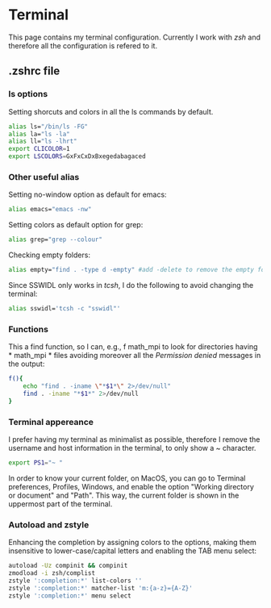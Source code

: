 # Terminal

This page contains my terminal configuration. Currently I work with _zsh_ and therefore
all the configuration is refered to it.

## .zshrc file

### ls options
Setting shorcuts and colors in all the ls commands by default.
``` bash
alias ls="/bin/ls -FG"
alias la="ls -la"
alias ll="ls -lhrt"
export CLICOLOR=1
export LSCOLORS=GxFxCxDxBxegedabagaced
```

### Other useful alias
Setting no-window option as default for emacs:
``` bash
alias emacs="emacs -nw"
```
Setting colors as default option for grep:
``` bash
alias grep="grep --colour"
```
Checking empty folders:
``` bash
alias empty="find . -type d -empty" #add -delete to remove the empty folders    
```
Since SSWIDL only works in _tcsh_, I do the following to avoid changing the terminal:
``` bash
alias sswidl='tcsh -c "sswidl"'
```

### Functions
This a find function, so I can, e.g., f math_mpi to look for directories having * math_mpi * files avoiding moreover all the _Permission denied_ messages in the output:
``` bash
f(){
    echo "find . -iname \"*$1*\" 2>/dev/null"
    find . -iname "*$1*" 2>/dev/null
}
```

### Terminal appereance
I prefer having my terminal as minimalist as possible, therefore I remove the username and host information
in the terminal, to only show a ~ character.
``` bash
export PS1="~ "
```
In order to know your current folder, on MacOS, you can go to Terminal preferences, Profiles, Windows,
and enable the option "Working directory or document" and "Path". This way, the current folder is shown
in the uppermost part of the terminal.

### Autoload and zstyle
Enhancing the completion by assigning colors to the options, making them insensitive to lower-case/capital letters and enabling the TAB menu select:
``` bash
autoload -Uz compinit && compinit
zmodload -i zsh/complist
zstyle ':completion:*' list-colors ''
zstyle ':completion:*' matcher-list 'm:{a-z}={A-Z}'
zstyle ':completion:*' menu select
```



